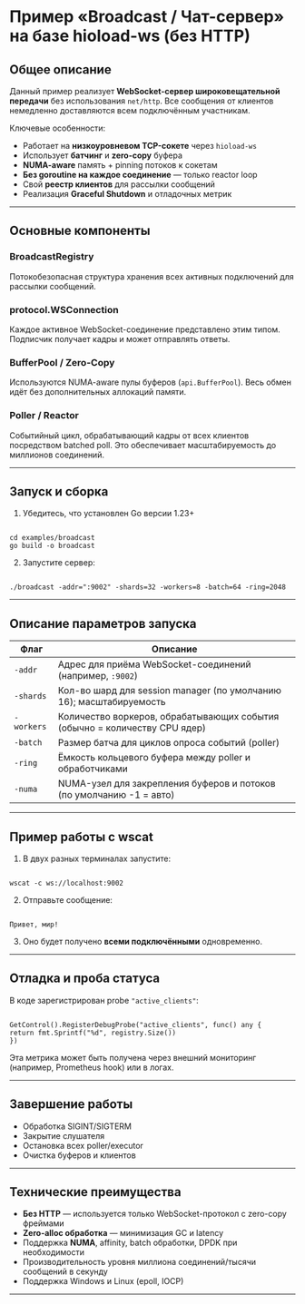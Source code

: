 # Пример «Broadcast / Чат-сервер» на базе hioload-ws (без HTTP)

## Общее описание

Данный пример реализует **WebSocket-сервер широковещательной передачи** без использования `net/http`. Все сообщения от клиентов немедленно доставляются всем подключённым участникам.

Ключевые особенности:
- Работает на **низкоуровневом TCP-сокете** через `hioload-ws`
- Использует **батчинг** и **zero-copy** буфера
- **NUMA-aware** память + pinning потоков к сокетам
- **Без goroutine на каждое соединение** — только reactor loop
- Свой **реестр клиентов** для рассылки сообщений
- Реализация **Graceful Shutdown** и отладочных метрик

---

## Основные компоненты

### BroadcastRegistry
Потокобезопасная структура хранения всех активных подключений для рассылки сообщений.

### protocol.WSConnection
Каждое активное WebSocket-соединение представлено этим типом. Подписчик получает кадры и может отправлять ответы.

### BufferPool / Zero-Copy
Используются NUMA-aware пулы буферов (`api.BufferPool`). Весь обмен идёт без дополнительных аллокаций памяти.

### Poller / Reactor
Событийный цикл, обрабатывающий кадры от всех клиентов посредством batched poll. Это обеспечивает масштабируемость до миллионов соединений.

---

## Запуск и сборка

1. Убедитесь, что установлен Go версии 1.23+
```

cd examples/broadcast
go build -o broadcast

```

2. Запустите сервер:
```

./broadcast -addr=":9002" -shards=32 -workers=8 -batch=64 -ring=2048

```

---

## Описание параметров запуска

| Флаг         | Описание                                                                 |
|--------------|--------------------------------------------------------------------------|
| `-addr`      | Адрес для приёма WebSocket-соединений (например, `:9002`)                |
| `-shards`    | Кол-во шард для session manager (по умолчанию 16); масштабируемость       |
| `-workers`   | Количество воркеров, обрабатывающих события (обычно = количеству CPU ядер)|
| `-batch`     | Размер батча для циклов опроса событий (poller)                           |
| `-ring`      | Ёмкость кольцевого буфера между poller и обработчиками                    |
| `-numa`      | NUMA-узел для закрепления буферов и потоков (по умолчанию -1 = авто)      |

---

## Пример работы с wscat

1. В двух разных терминалах запустите:
```

wscat -c ws://localhost:9002

```

2. Отправьте сообщение:
```

Привет, мир!

```

3. Оно будет получено **всеми подключёнными** одновременно.

---

## Отладка и проба статуса

В коде зарегистрирован probe `"active_clients"`:

```

GetControl().RegisterDebugProbe("active_clients", func() any {
return fmt.Sprintf("%d", registry.Size())
})

```

Эта метрика может быть получена через внешний мониторинг (например, Prometheus hook) или в логах.

---

## Завершение работы

- Обработка SIGINT/SIGTERM
- Закрытие слушателя
- Остановка всех poller/executor
- Очистка буферов и клиентов

---

## Технические преимущества

- **Без HTTP** — используется только WebSocket-протокол с zero-copy фреймами
- **Zero-alloc обработка** — минимизация GC и latency
- Поддержка **NUMA**, affinity, batch обработки, DPDK при необходимости
- Производительность уровня миллиона соединений/тысячи сообщений в секунду
- Поддержка Windows и Linux (epoll, IOCP)

---

